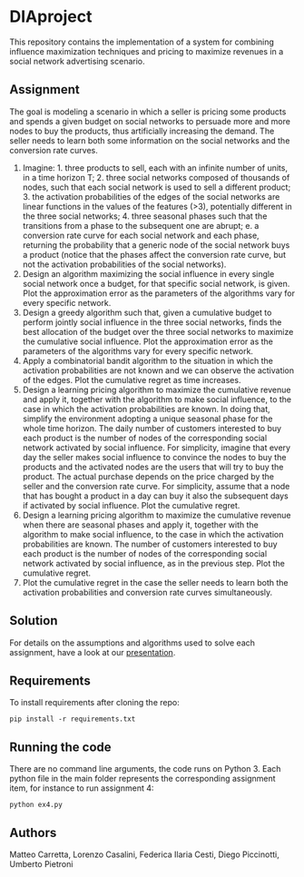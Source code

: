 # DIAproject

This repository contains the implementation of a system for combining influence maximization techniques and pricing to maximize revenues in a social network advertising scenario.

## Assignment
 
The goal is modeling a scenario in which a seller is pricing some products and spends a given budget on social networks to persuade more and more nodes to buy the products, thus artificially increasing the demand. The seller needs to learn both some information on the social networks and the conversion rate curves.
  1. Imagine:
    1. three products to sell, each with an infinite number of units, in a time horizon T; 
    2. three social networks composed of thousands of nodes, such that each social network is used to sell a different product;
    3. the activation probabilities of the edges of the social networks are linear functions in the values of the features (>3), potentially different in the three social networks;
    4. three seasonal phases such that the transitions from a phase to the subsequent one are abrupt;
    e. a conversion rate curve for each social network and each phase, returning the probability that a generic node of the social network buys a product (notice that the phases affect the conversion rate curve, but not the activation probabilities of the social networks).
  2. Design an algorithm maximizing the social influence in every single social network once a budget, for that specific social network, is given. Plot the approximation error as the parameters of the algorithms vary for every specific network.
  3. Design a greedy algorithm such that, given a cumulative budget to perform jointly social influence in the three social networks, finds the best allocation of the budget over the three social networks to maximize the cumulative social influence. Plot the approximation error as the parameters of the algorithms vary for every specific network.
  4. Apply a combinatorial bandit algorithm to the situation in which the activation probabilities are not known and we can observe the activation of the edges. Plot the cumulative regret as time increases. 
  5. Design a learning pricing algorithm to maximize the cumulative revenue and apply it, together with the algorithm to make social influence, to the case in which the activation probabilities are known. In doing that, simplify the environment adopting a unique seasonal phase for the whole time horizon. The daily number of customers interested to buy each product is the number of nodes of the corresponding social network activated by social influence. For simplicity, imagine that every day the seller makes social influence to convince the nodes to buy the products and the activated nodes are the users that will try to buy the product. The actual purchase depends on the price charged by the seller and the conversion rate curve. For simplicity, assume that a node that has bought a product in a day can buy it also the subsequent days if activated by social influence. Plot the cumulative regret.
  6. Design a learning pricing algorithm to maximize the cumulative revenue when there are seasonal phases and apply it, together with the algorithm to make social influence, to the case in which the activation probabilities are known. The number of customers interested to buy each product is the number of nodes of the corresponding social network activated by social influence, as in the previous step. Plot the cumulative regret.
  7. Plot the cumulative regret in the case the seller needs to learn both the activation probabilities and conversion rate curves simultaneously.

## Solution
For details on the assumptions and algorithms used to solve each assignment, have a look at our [presentation](Pricing+Influence.pptx).
<!-- ## Social influence maximization

## Pricing -->

## Requirements
To install requirements after cloning the repo:
```
pip install -r requirements.txt
```

## Running the code
There are no command line arguments, the code runs on Python 3.
Each python file in the main folder represents the corresponding assignment item, for instance to run assignment 4: 
```
python ex4.py
```

## Authors
Matteo Carretta, Lorenzo Casalini, Federica Ilaria Cesti, Diego Piccinotti, Umberto Pietroni
